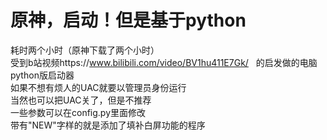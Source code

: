 # 原神，启动！但是基于python
耗时两个小时（原神下载了两个小时） <br />
受到b站视频https://www.bilibili.com/video/BV1hu411E7Gk/ &nbsp; 的启发做的电脑python版启动器<br/>
如果不想有烦人的UAC就要以管理员身份运行<br />
当然也可以把UAC关了，但是不推荐<br />
一些参数可以在config.py里面修改<br>
带有"NEW"字样的就是添加了填补白屏功能的程序
